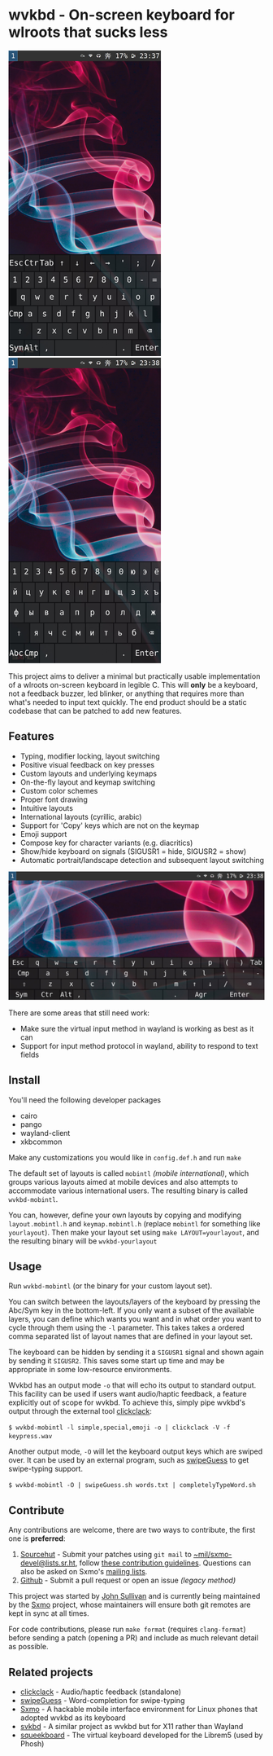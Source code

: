 # wvkbd - On-screen keyboard for wlroots that sucks less

<img src="https://raw.githubusercontent.com/proycon/wvkbd/master/contrib/wvkbd-mobintl.jpg" width=300 /> <img src="https://raw.githubusercontent.com/proycon/wvkbd/master/contrib/wvkbd-mobintl-cyrillic.jpg" width=300 />

This project aims to deliver a minimal but practically usable implementation of a wlroots on-screen
keyboard in legible C. This will **only** be a keyboard, not a feedback buzzer,
led blinker, or anything that requires more than what's needed to input text
quickly. The end product should be a static codebase that can be patched to add
new features.

## Features

 - Typing, modifier locking, layout switching
 - Positive visual feedback on key presses
 - Custom layouts and underlying keymaps
 - On-the-fly layout and keymap switching
 - Custom color schemes
 - Proper font drawing
 - Intuitive layouts
 - International layouts (cyrillic, arabic)
 - Support for 'Copy' keys which are not on the keymap
 - Emoji support
 - Compose key for character variants (e.g. diacritics)
 - Show/hide keyboard on signals (SIGUSR1 = hide, SIGUSR2 = show)
 - Automatic portrait/landscape detection and subsequent layout switching


<img src="https://raw.githubusercontent.com/proycon/wvkbd/master/contrib/wvkbd-mobintl-landscape.jpg" width=640 />

There are some areas that still need work:

 - Make sure the virtual input method in wayland is working as best as it can
 - Support for input method protocol in wayland, ability to respond to text
   fields

## Install

You'll need the following developer packages

 - cairo
 - pango
 - wayland-client
 - xkbcommon

Make any customizations you would like in `config.def.h` and run `make`

The default set of layouts is called `mobintl` *(mobile international)*, which groups various layouts aimed at mobile devices
and also attempts to accommodate various international users. The resulting binary is called `wvkbd-mobintl`.

You can, however, define your own layouts by copying and modifying `layout.mobintl.h` and `keymap.mobintl.h`
(replace `mobintl` for something like `yourlayout`). Then make your layout set using `make LAYOUT=yourlayout`, and
the resulting binary will be `wvkbd-yourlayout`

## Usage

Run `wvkbd-mobintl` (or the binary for your custom layout set).

You can switch between the layouts/layers of the keyboard by pressing the Abc/Sym key in the bottom-left. If you only
want a subset of the available layers, you can define which wants you want and in what order you want to cycle through
them using the `-l` parameter. This takes takes a ordered comma separated list of
layout names that are defined in your layout set.

The keyboard can be hidden by sending it a `SIGUSR1` signal and shown again by sending it `SIGUSR2`. This saves some
start up time and may be appropriate in some low-resource environments.

Wvkbd has an output mode `-o` that will echo its output to standard output. This facility can be used if users want
audio/haptic feedback, a feature explicitly out of scope for wvkbd. To achieve this, simply pipe wvkbd's output through the external tool
[clickclack](https://git.sr.ht/~proycon/clickclack):

`$ wvkbd-mobintl -l simple,special,emoji -o | clickclack -V -f keypress.wav`

Another output mode, `-O` will let the keyboard output keys which are swiped over. It can be used by an external program, such as [swipeGuess](https://git.sr.ht/~earboxer/swipeGuess) to get swipe-typing support.

`$ wvkbd-mobintl -O | swipeGuess.sh words.txt | completelyTypeWord.sh`


## Contribute

Any contributions are welcome, there are two ways to contribute, the first one is **preferred**:

1. [Sourcehut](https://git.sr.ht/~proycon/wvkbd) - Submit your patches using `git mail` to [~mil/sxmo-devel@lists.sr.ht](mailto:~mil/sxmo-devel@lists.sr.ht), follow [these contribution guidelines](https://sxmo.org/contribute/). Questions can also be asked on Sxmo's [mailing lists](https://sxmo.org/support/).
2. [Github](https://github.com/jjsullivan5196/wvkbd/) - Submit a pull request or open an issue *(legacy method)*

This project was started by [John Sullivan](https://jsullivan.cc/) and is
currently being maintained by the [Sxmo](https://sxmo.org) project, whose
maintainers will ensure both git remotes are kept in sync at all times.

For code contributions, please run `make format` (requires `clang-format`)
before sending a patch (opening a PR) and include as much relevant detail as
possible.

## Related projects

* [clickclack](https://git.sr.ht/~proycon/clickclack) - Audio/haptic feedback (standalone)
* [swipeGuess](https://git.sr.ht/~earboxer/swipeGuess) - Word-completion for swipe-typing
* [Sxmo](https://sxmo.org) - A hackable mobile interface environment for Linux phones that adopted wvkbd as its keyboard
* [svkbd](https://tools.suckless.org/x/svkbd/) - A similar project as wvkbd but for X11 rather than Wayland
* [squeekboard](https://gitlab.gnome.org/World/Phosh/squeekboard) - The virtual keyboard developed for the Librem5 (used
	by Phosh)
